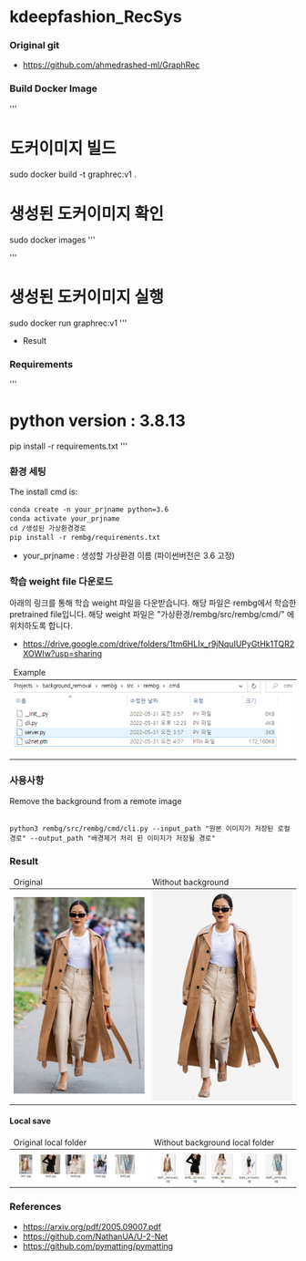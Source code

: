 # kdeepfashion_RecSys

### Original git
- https://github.com/ahmedrashed-ml/GraphRec


### Build Docker Image
'''
# 도커이미지 빌드
sudo docker build -t graphrec:v1 .

# 생성된 도커이미지 확인
sudo docker images
'''

'''
# 생성된 도커이미지 실행
sudo docker run graphrec:v1
'''
- Result



### Requirements
'''
# python version : 3.8.13
pip install -r requirements.txt 
'''



### 환경 세팅

The install cmd is:
```
conda create -n your_prjname python=3.6
conda activate your_prjname
cd /생성된 가상환경경로
pip install -r rembg/requirements.txt
```

- your_prjname : 생성할 가상환경 이름 (파이썬버전은 3.6 고정)


### 학습 weight file 다운로드 
아래의 링크를 통해 학습 weight 파일을 다운받습니다. 해당 파일은 rembg에서 학습한 pretrained file입니다.
해당 weight 파일은 "가상환경/rembg/src/rembg/cmd/" 에 위치하도록 합니다.  
- https://drive.google.com/drive/folders/1tm6HLIx_r9jNquIUPyGtHk1TQR2XOWIw?usp=sharing

<table>
    <thead>
        <tr>
            <td>Example</td>
        </tr>
    </thead>
    <tbody>
        <tr>
            <td><img src="https://github.com/hyunyongPark/removal_code/blob/main/img/img1.PNG"/></td>
        </tr>
    </tbody>
</table>


### 사용사항

Remove the background from a remote image
```

python3 rembg/src/rembg/cmd/cli.py --input_path "원본 이미지가 저장된 로컬 경로" --output_path "배경제거 처리 된 이미지가 저장될 경로"

```



### Result
<table>
    <thead>
        <tr>
            <td>Original</td>
            <td>Without background</td>
        </tr>
    </thead>
    <tbody>
        <tr>
            <td><img src="https://github.com/hyunyongPark/removal_code/blob/master/test1.jpg"/></td>
            <td><img src="https://github.com/hyunyongPark/removal_code/blob/main/output/test1._removed.jpg"/></td>
        </tr>
    </tbody>
</table>

#### Local save
<table>
    <thead>
        <tr>
            <td>Original local folder</td>
            <td>Without background local folder</td>
        </tr>
    </thead>
    <tbody>
        <tr>
            <td><img src="https://github.com/hyunyongPark/removal_code/blob/main/img/example1.PNG"/></td>
            <td><img src="https://github.com/hyunyongPark/removal_code/blob/main/img/example2.PNG"/></td>
        </tr>
    </tbody>
</table>



### References

- https://arxiv.org/pdf/2005.09007.pdf
- https://github.com/NathanUA/U-2-Net
- https://github.com/pymatting/pymatting

